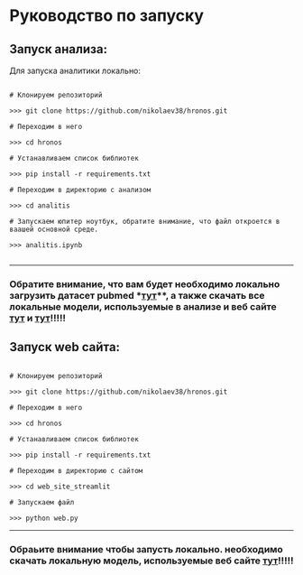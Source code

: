 # Руководство по запуску

## Запуск анализа:

Для запуска аналитики локально:

```shell or cmd

# Клонируем репозиторий

>>> git clone https://github.com/nikolaev38/hronos.git

# Переходим в него

>>> cd hronos

# Устанавливаем список библиотек

>>> pip install -r requirements.txt

# Переходим в директорию с анализом

>>> cd analitis

# Запускаем юпитер ноутбук, обратите внимание, что файл откроется в ваашей основной среде.

>>> analitis.ipynb


```
---
### Обратите внимание, что вам будет необходимо локально загрузить датасет pubmed *[тут](https://huggingface.co/datasets/ccdv/pubmed-summarization/tree/main/document)**, а также скачать все локальные модели, используемые в анализе и веб сайте **[тут](https://huggingface.co/bartowski/gemma-2-9b-it-GGUF?show_file_info=gemma-2-9b-it-Q6_K_L.gguf)** и **[тут](https://huggingface.co/bartowski/Llama-3.2-3B-Instruct-GGUF?show_file_info=Llama-3.2-3B-Instruct-Q6_K_L.gguf)**!!!!!


## Запуск web сайта:

```shell or cmd

# Клонируем репозиторий

>>> git clone https://github.com/nikolaev38/hronos.git

# Переходим в него

>>> cd hronos

# Устанавливаем список библиотек

>>> pip install -r requirements.txt

# Переходим в директорию с сайтом

>>> cd web_site_streamlit

# Запускаем файл

>>> python web.py

```
---
### Обраьите внимание чтобы запусть локально. необходимо скачать локальную модель, используемые веб сайте **[тут](https://huggingface.co/bartowski/gemma-2-9b-it-GGUF?show_file_info=gemma-2-9b-it-Q6_K_L.gguf)**!!!!!
